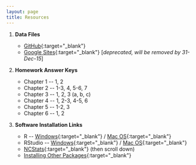 ```yaml
---
layout: page
title: Resources
---
```


1. **Data Files**
    * [GitHub](https://github.com/droglenc/NCData){:target="_blank"}
    * [Google Sites](https://sites.google.com/site/ncstats/data){:target="_blank"} [*deprecated, will be removed by 31-Dec-15*]

1. **Homework Answer Keys**
    * Chapter 1 -- 1, 2
    * Chapter 2 -- 1-3, 4, 5-6, 7
    * Chapter 3 -- 1, 2, 3 (a, b, c)
    * Chapter 4 -- 1, 2-3, 4-5, 6
    * Chapter 5 -- 1-2, 3
    * Chapter 6 -- 1, 2

1. **Software Installation Links**
    * R -- [Windows](http://derekogle.com/IFAR/supplements/installations/InstallRWin.html){:target="_blank"} / [Mac OS](http://derekogle.com/IFAR/supplements/installations/InstallRMac.html){:target="_blank"}
    * RStudio -- [Windows](http://derekogle.com/IFAR/supplements/installations/InstallRStudioWin.html){:target="_blank"} / [Mac OS](http://derekogle.com/IFAR/supplements/installations/InstallPackagesRMac.html){:target="_blank"}
    * [NCStats](https://github.com/droglenc/NCStats){:target="_blank"} (then scroll down)
    * [Installing Other Packages](http://derekogle.com/IFAR/supplements/installations/InstallPackagesRStudio.html){:target="_blank"}
